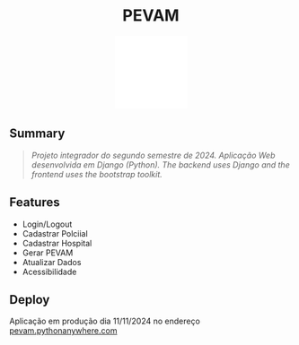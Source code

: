 <h1 align="center">
	PEVAM
</h1>

<p align="center">
    <img src="https://github.com/piunivespsala05grupo15/pevam/blob/main/staticfiles/images/red_cross.png" />
</p>

## Summary
> <i>Projeto integrador do segundo semestre de 2024. Aplicação Web desenvolvida em Django (Python). </i>
> <i>The backend uses Django and the frontend uses the bootstrap toolkit. </i>

## Features

- Login/Logout
- Cadastrar Polciial
- Cadastrar Hospital
- Gerar PEVAM
- Atualizar Dados
- Acessibilidade

## Deploy

Aplicação em produção dia 11/11/2024 no endereço [pevam.pythonanywhere.com](pevam.pythonanywhere.com)
